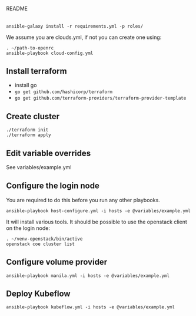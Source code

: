 README
######

```
ansible-galaxy install -r requirements.yml -p roles/
```

We assume you are clouds.yml, if not you can create one using:

```
. ~/path-to-openrc
ansible-playbook cloud-config.yml
```

Install terraform
-----------------

- install go
- `go get github.com/hashicorp/terraform`
- `go get github.com/terraform-providers/terraform-provider-template`

Create cluster
--------------
```
./terraform init
./terraform apply
```

Edit variable overrides
-----------------------

See variables/example.yml

Configure the login node
------------------------

You are required to do this before you run any other playbooks.

```
ansible-playbook host-configure.yml -i hosts -e @variables/example.yml
```

It will install various tools. It should be possible to use the openstack client
on the login node:

```
. ~/venv-openstack/bin/active
openstack coe cluster list
```

Configure volume provider
-------------------------

```
ansible-playbook manila.yml -i hosts -e @variables/example.yml
```

Deploy Kubeflow
---------------

```
ansible-playbook kubeflow.yml -i hosts -e @variables/example.yml
```
